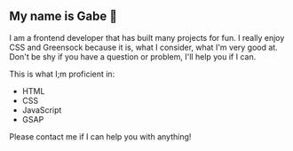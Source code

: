 ## My name is Gabe 🤖

I am a frontend developer that has built many projects for fun. I really enjoy CSS and Greensock because it is, what I consider, what I'm very good at. Don't be shy if you have a question or problem, I'll help you if I can.

This is what I;m proficient in:
- HTML
- CSS
- JavaScript
- GSAP

Please contact me if I can help you with anything!

<!--
**gabrielatwell1987/gabrielatwell1987** is a ✨ _special_ ✨ repository because its `README.md` (this file) appears on your GitHub profile.

Here are some ideas to get you started:

- 🔭 I’m currently working on ...
- 🌱 I’m currently learning ...
- 👯 I’m looking to collaborate on ...
- 🤔 I’m looking for help with ...
- 💬 Ask me about ...
- 📫 How to reach me: ...
- 😄 Pronouns: ...
- ⚡ Fun fact: ...
-->
